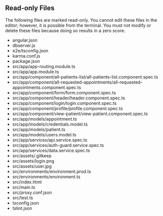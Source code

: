## Read-only Files
The following files are marked read-only. You cannot edit these files
in the editor; however, it is possible from the terminal. You must not
modify or delete these files because doing so results in a zero score.

* angular.json
* dbserver.js
* e2e/tsconfig.json
* karma.conf.js
* package.json
* src/app/app-routing.module.ts
* src/app/app.module.ts
* src/app/component/all-patients-list/all-patients-list.component.spec.ts
* src/app/component/all-requested-appointments/all-requested-appointments.component.spec.ts
* src/app/component/form/form.component.spec.ts
* src/app/component/header/header.component.spec.ts
* src/app/component/login/login.component.spec.ts
* src/app/component/profile/profile.component.spec.ts
* src/app/component/view-patient/view-patient.component.spec.ts
* src/app/models/appointment.ts
* src/app/models/credentials.model.ts
* src/app/models/patient.ts
* src/app/models/users.model.ts
* src/app/services/api.service.spec.ts
* src/app/services/auth-guard.service.spec.ts
* src/app/services/data.service.spec.ts
* src/assets/.gitkeep
* src/assets/login.png
* src/assets/user.jpg
* src/environments/environment.prod.ts
* src/environments/environment.ts
* src/index.html
* src/main.ts
* src/proxy.conf.json
* src/test.ts
* tsconfig.json
* tslint.json
